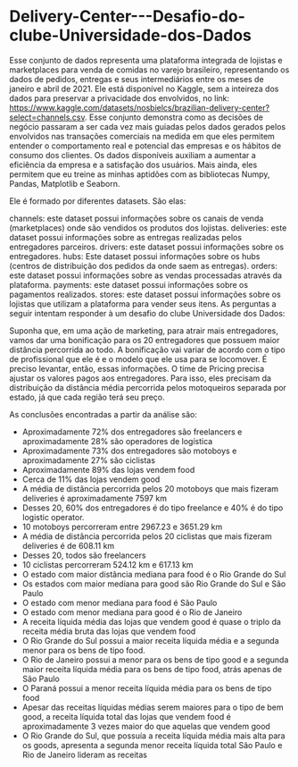 # Delivery-Center---Desafio-do-clube-Universidade-dos-Dados

Esse conjunto de dados representa uma plataforma integrada de lojistas e marketplaces para venda de comidas no varejo brasileiro, representando os dados de pedidos, entregas e seus intermediários entre os meses de janeiro e abril de 2021. Ele está disponível no Kaggle, sem a inteireza dos dados para preservar a privacidade dos envolvidos, no link: https://www.kaggle.com/datasets/nosbielcs/brazilian-delivery-center?select=channels.csv. Esse conjunto demonstra como as decisões de negócio passaram a ser cada vez mais guiadas pelos dados gerados pelos envolvidos nas transações comerciais na medida em que eles permitem entender o comportamento real e potencial das empresas e os hábitos de consumo dos clientes. Os dados disponíveis auxiliam a aumentar a eficiência da empresa e a satisfação dos usuários. Mais ainda, eles permitem que eu treine as minhas aptidões com as bibliotecas Numpy, Pandas, Matplotlib e Seaborn.

Ele é formado por diferentes datasets. São elas:

channels: este dataset possui informações sobre os canais de venda (marketplaces) onde são vendidos os produtos dos lojistas.
deliveries: este dataset possui informações sobre as entregas realizadas pelos entregadores parceiros.
drivers: este dataset possui informações sobre os entregadores.
hubs: Este dataset possui informações sobre os hubs (centros de distribuição dos pedidos da onde saem as entregas).
orders: este dataset possui informações sobre as vendas processadas através da plataforma.
payments: este dataset possui informações sobre os pagamentos realizados.
stores: este dataset possui informações sobre os lojistas que utilizam a plataforma para vender seus itens.
As perguntas a seguir intentam responder à um desafio do clube Universidade dos Dados:

Suponha que, em uma ação de marketing, para atrair mais entregadores, vamos dar uma bonificação para os 20 entregadores que possuem maior distância percorrida ao todo. A bonificação vai variar de acordo com o tipo de profissional que ele é e o modelo que ele usa para se locomover. É preciso levantar, então, essas informações.
O time de Pricing precisa ajustar os valores pagos aos entregadores. Para isso, eles precisam da distribuição da distância média percorrida pelos motoqueiros separada por estado, já que cada região terá seu preço.

As conclusões encontradas a partir da análise são:
- Aproximadamente 72% dos entregadores são freelancers e aproximadamente 28% são operadores de logística
- Aproximadamente 73% dos entregadores são motoboys e aproximadamente 27% são ciclistas
- Aproximadamente 89% das lojas vendem food
- Cerca de 11% das lojas vendem good
- A média de distância percorrida pelos 20 motoboys que mais fizeram deliveries é aproximadamente 7597 km
- Desses 20, 60% dos entregadores é do tipo freelance e 40% é do tipo logistic operator.
- 10 motoboys percorreram entre 2967.23 e 3651.29 km
- A média de distância percorrida pelos 20 ciclistas que mais fizeram deliveries é de 608.11 km
- Desses 20, todos são freelancers
- 10 ciclistas percorreram 524.12 km e 617.13 km
- O estado com maior distância mediana para food é o Rio Grande do Sul
- Os estados com maior mediana para good são Rio Grande do Sul e São Paulo
- O estado com menor mediana para food é São Paulo
- O estado com menor mediana para good é o Rio de Janeiro
- A receita líquida média das lojas que vendem good é quase o triplo da receita média bruta das lojas que vendem food
- O Rio Grande do Sul possui a maior receita líquida média e a segunda menor para os bens de tipo food.
- O Rio de Janeiro possui a menor para os bens de tipo good e a segunda maior receita líquida média para os bens de tipo food, atrás apenas de São Paulo
- O Paraná possui a menor receita líquida média para os bens de tipo food
- Apesar das receitas líquidas médias serem maiores para o tipo de bem good, a receita líquida total das lojas que vendem food é aproximadamente 3 vezes maior do que aquelas que vendem good
- O Rio Grande do Sul, que possuía a receita líquida média mais alta para os goods, apresenta a segunda menor receita líquida total
São Paulo e Rio de Janeiro lideram as receitas
